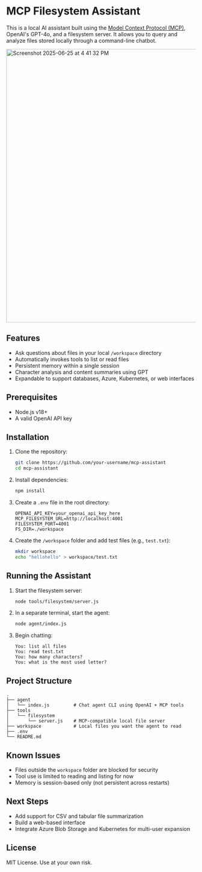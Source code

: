 # MCP Filesystem Assistant

This is a local AI assistant built using the [Model Context Protocol (MCP)](https://github.com/modelcontextprotocol/servers), OpenAI's GPT-4o, and a filesystem server. It allows you to query and analyze files stored locally through a command-line chatbot.

<img width="726" alt="Screenshot 2025-06-25 at 4 41 32 PM" src="https://github.com/user-attachments/assets/610e074e-aecc-4281-97c5-360ad84d0546" />


## Features

- Ask questions about files in your local `/workspace` directory
- Automatically invokes tools to list or read files
- Persistent memory within a single session
- Character analysis and content summaries using GPT
- Expandable to support databases, Azure, Kubernetes, or web interfaces

## Prerequisites

- Node.js v18+
- A valid OpenAI API key

## Installation

1. Clone the repository:

   ```bash
   git clone https://github.com/your-username/mcp-assistant
   cd mcp-assistant
   ```

2. Install dependencies:

   ```bash
   npm install
   ```

3. Create a `.env` file in the root directory:

   ```env
   OPENAI_API_KEY=your_openai_api_key_here
   MCP_FILESYSTEM_URL=http://localhost:4001
   FILESYSTEM_PORT=4001
   FS_DIR=./workspace
   ```

4. Create the `/workspace` folder and add test files (e.g., `test.txt`):

   ```bash
   mkdir workspace
   echo "hellohello" > workspace/test.txt
   ```

## Running the Assistant

1. Start the filesystem server:

   ```bash
   node tools/filesystem/server.js
   ```

2. In a separate terminal, start the agent:

   ```bash
   node agent/index.js
   ```

3. Begin chatting:

   ```
   You: list all files
   You: read test.txt
   You: how many characters?
   You: what is the most used letter?
   ```

## Project Structure

```
.
├── agent
│   └── index.js         # Chat agent CLI using OpenAI + MCP tools
├── tools
│   └── filesystem
│       └── server.js    # MCP-compatible local file server
├── workspace            # Local files you want the agent to read
├── .env
└── README.md
```

## Known Issues

- Files outside the `workspace` folder are blocked for security
- Tool use is limited to reading and listing for now
- Memory is session-based only (not persistent across restarts)

## Next Steps

- Add support for CSV and tabular file summarization
- Build a web-based interface
- Integrate Azure Blob Storage and Kubernetes for multi-user expansion

## License

MIT License. Use at your own risk.
